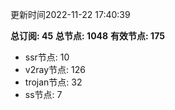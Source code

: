 更新时间2022-11-22 17:40:39

**总订阅: 45**
**总节点: 1048**
**有效节点: 175**
- ssr节点: 10
- v2ray节点: 126
- trojan节点: 32
- ss节点: 7

